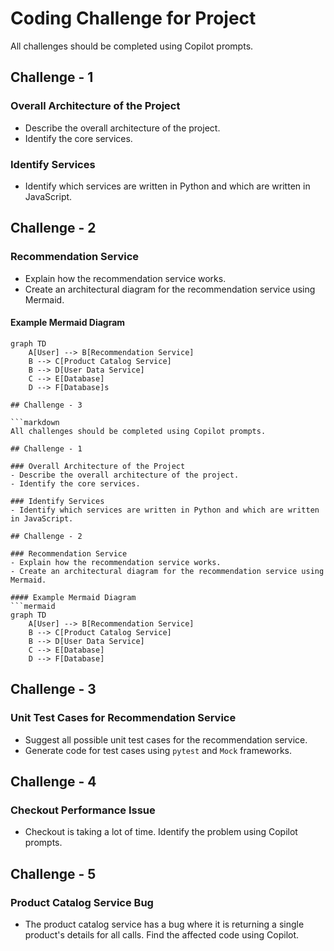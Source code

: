 # Coding Challenge for Project

All challenges should be completed using Copilot prompts.

## Challenge - 1

### Overall Architecture of the Project
- Describe the overall architecture of the project.
- Identify the core services.

### Identify Services
- Identify which services are written in Python and which are written in JavaScript.

## Challenge - 2

### Recommendation Service
- Explain how the recommendation service works.
- Create an architectural diagram for the recommendation service using Mermaid.

#### Example Mermaid Diagram
```mermaid
graph TD
    A[User] --> B[Recommendation Service]
    B --> C[Product Catalog Service]
    B --> D[User Data Service]
    C --> E[Database]
    D --> F[Database]s

## Challenge - 3

```markdown
All challenges should be completed using Copilot prompts.

## Challenge - 1

### Overall Architecture of the Project
- Describe the overall architecture of the project.
- Identify the core services.

### Identify Services
- Identify which services are written in Python and which are written in JavaScript.

## Challenge - 2

### Recommendation Service
- Explain how the recommendation service works.
- Create an architectural diagram for the recommendation service using Mermaid.

#### Example Mermaid Diagram
```mermaid
graph TD
    A[User] --> B[Recommendation Service]
    B --> C[Product Catalog Service]
    B --> D[User Data Service]
    C --> E[Database]
    D --> F[Database]
```

## Challenge - 3

### Unit Test Cases for Recommendation Service
- Suggest all possible unit test cases for the recommendation service.
- Generate code for test cases using `pytest` and `Mock` frameworks.

## Challenge - 4

### Checkout Performance Issue
- Checkout is taking a lot of time. Identify the problem using Copilot prompts.

## Challenge - 5

### Product Catalog Service Bug
- The product catalog service has a bug where it is returning a single product's details for all calls. Find the affected code using Copilot.
```
